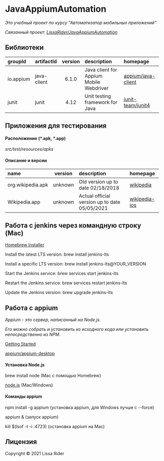 # JavaAppiumAutomation

_Это учебный проект по курсу "Автоматизатор мобильных приложений"_

_Связанный проект: [LissaRider/JavaAppiumAutomation](https://github.com/LissaRider/JavaAppiumAutomation)_

## Библиотеки

| groupId                 | artifactId          | version | description                                    | homepage                                                               |
|:------------------------|:--------------------|:-------:|:-----------------------------------------------|:-----------------------------------------------------------------------|
| io.appium               | java-client         | 6.1.0   | Java client for Appium Mobile Webdriver        | [appium/java-client](https://github.com/appium/java-client)            |
| junit                   | junit               | 4.12    | Unit testing framework for Java                | [junit-team/junit4](https://junit.org/junit4/)                         |

## Приложения для тестирования

#### Расположение (*.apk, *.app)

_src/test/resources/apks_

#### Описание и версии

| name                 | version | description                                   | homepage                                                                             |
|:---------------------|:-------:|:----------------------------------------------|:-------------------------------------------------------------------------------------|
| org.wikipedia.apk    | unknown | Old version up to date 02/18/2018             | [wikipedia](https://play.google.com/store/apps/details?id=org.wikipedia&hl=ru&gl=US) |
| Wikipedia.app        | unknown | Actual official version up to date 05/05/2021 | [wikipedia-ios](https://github.com/wikimedia/wikipedia-ios)                          |

## Работа с jenkins через командную строку (Mac)

[Homebrew Installer](https://www.jenkins.io/download/lts/macos/)

Install the latest LTS version: brew install jenkins-lts

Install a specific LTS version: brew install jenkins-lts@YOUR_VERSION

Start the Jenkins service: brew services start jenkins-lts

Restart the Jenkins service: brew services restart jenkins-lts

Update the Jenkins version: brew upgrade jenkins-lts

## Работа с appium

_Appium - это сервер, написанный на Node.js._

_Его можно собрать и установить из исходного кода или установить непосредственно из NPM._

[Getting Started](http://appium.io/docs/en/about-appium/getting-started/?lang=en)

[appium/appium-desktop](https://github.com/appium/appium-desktop)


#### Установка Node.js

brew install node (Mac с помощью Homebrew)

[node.js](https://nodejs.org/en/download/) (Mac/Windows)


#### Команды appium

npm install -g appium (установка appium, для Windows лучше с --force)

appium & (запуск appium)

kill $(lsof -t -i :4723) (остановка appium на Mac)

## Лицензия

Copyright © 2021 Lissa Rider